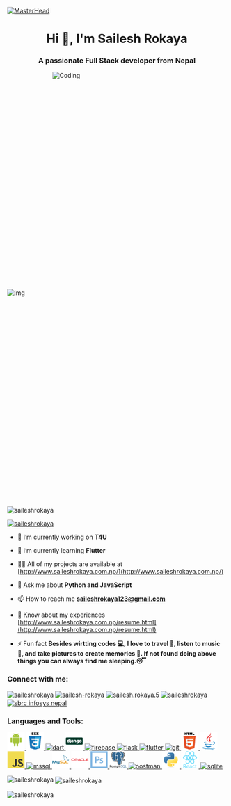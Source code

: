 [![MasterHead](https://t4.ftcdn.net/jpg/02/78/37/47/360_F_278374738_ypRn0utOVnebuhmpSrDiwkzFsdqEm0aa.jpg)](http://www.saileshrokaya.com.np/)
<h1 align="center">Hi 👋, I'm Sailesh Rokaya</h1>
<h3 align="center">A passionate Full Stack developer from Nepal</h3>
<img align="right" alt="Coding" width="400" height="500" src="https://miro.medium.com/max/1400/1*4fNBO_UDYEVxM0E5T2FyJQ.gif">
<img align="left" alt="img" width="400" height="500" src="https://scontent.fktm14-1.fna.fbcdn.net/v/t1.6435-9/120195651_1259618814391079_1605304003004525236_n.jpg?_nc_cat=102&ccb=1-5&_nc_sid=174925&_nc_ohc=326a19bUBF0AX_lzKLU&_nc_oc=AQkTWSAZiplRAUt1I39irNVEdjPFlTzXwvZJfbLFydAYH8ECZ6gO8EeyJIlRv9bJRbo&_nc_ht=scontent.fktm14-1.fna&oh=00_AT_7G4CLhkqOo1szgTf2yEoIy1L53J__Gz73uTPBHk54pw&oe=625D87BF">

<p align="left"> <img src="https://komarev.com/ghpvc/?username=saileshrokaya&label=Profile%20views&color=0e75b6&style=flat" alt="saileshrokaya" /> </p>

<p align="left"> <a href="https://github.com/ryo-ma/github-profile-trophy"><img src="https://github-profile-trophy.vercel.app/?username=saileshrokaya" alt="saileshrokaya" /></a> </p>

- 🔭 I’m currently working on **T4U**

- 🌱 I’m currently learning **Flutter**

- 👨‍💻 All of my projects are available at [http://www.saileshrokaya.com.np/](http://www.saileshrokaya.com.np/)

- 💬 Ask me about **Python and JavaScript**

- 📫 How to reach me **saileshrokaya123@gmail.com**

- 📄 Know about my experiences [http://www.saileshrokaya.com.np/resume.html](http://www.saileshrokaya.com.np/resume.html)

- ⚡ Fun fact **Besides wirtting codes 💻, I love to travel 🚌, listen to music 🎵, and take pictures to create memories 📸. If not found doing above things you can always find me sleeping.😴**

<h3 align="left">Connect with me:</h3>
<p align="left">
<a href="https://twitter.com/saileshrokaya" target="blank"><img align="center" src="https://raw.githubusercontent.com/rahuldkjain/github-profile-readme-generator/master/src/images/icons/Social/twitter.svg" alt="saileshrokaya" height="30" width="40" /></a>
<a href="https://linkedin.com/in/sailesh-rokaya" target="blank"><img align="center" src="https://raw.githubusercontent.com/rahuldkjain/github-profile-readme-generator/master/src/images/icons/Social/linked-in-alt.svg" alt="sailesh-rokaya" height="30" width="40" /></a>
<a href="https://fb.com/sailesh.rokaya.5" target="blank"><img align="center" src="https://raw.githubusercontent.com/rahuldkjain/github-profile-readme-generator/master/src/images/icons/Social/facebook.svg" alt="sailesh.rokaya.5" height="30" width="40" /></a>
<a href="https://instagram.com/saileshrokaya" target="blank"><img align="center" src="https://raw.githubusercontent.com/rahuldkjain/github-profile-readme-generator/master/src/images/icons/Social/instagram.svg" alt="saileshrokaya" height="30" width="40" /></a>
<a href="https://www.youtube.com/c/sbrc infosys nepal" target="blank"><img align="center" src="https://raw.githubusercontent.com/rahuldkjain/github-profile-readme-generator/master/src/images/icons/Social/youtube.svg" alt="sbrc infosys nepal" height="30" width="40" /></a>
</p>

<h3 align="left">Languages and Tools:</h3>
<p align="left"> <a href="https://developer.android.com" target="_blank" rel="noreferrer"> <img src="https://raw.githubusercontent.com/devicons/devicon/master/icons/android/android-original-wordmark.svg" alt="android" width="40" height="40"/> </a> <a href="https://www.w3schools.com/css/" target="_blank" rel="noreferrer"> <img src="https://raw.githubusercontent.com/devicons/devicon/master/icons/css3/css3-original-wordmark.svg" alt="css3" width="40" height="40"/> </a> <a href="https://dart.dev" target="_blank" rel="noreferrer"> <img src="https://www.vectorlogo.zone/logos/dartlang/dartlang-icon.svg" alt="dart" width="40" height="40"/> </a> <a href="https://www.djangoproject.com/" target="_blank" rel="noreferrer"> <img src="https://raw.githubusercontent.com/devicons/devicon/master/icons/django/django-original.svg" alt="django" width="40" height="40"/> </a> <a href="https://firebase.google.com/" target="_blank" rel="noreferrer"> <img src="https://www.vectorlogo.zone/logos/firebase/firebase-icon.svg" alt="firebase" width="40" height="40"/> </a> <a href="https://flask.palletsprojects.com/" target="_blank" rel="noreferrer"> <img src="https://www.vectorlogo.zone/logos/pocoo_flask/pocoo_flask-icon.svg" alt="flask" width="40" height="40"/> </a> <a href="https://flutter.dev" target="_blank" rel="noreferrer"> <img src="https://www.vectorlogo.zone/logos/flutterio/flutterio-icon.svg" alt="flutter" width="40" height="40"/> </a> <a href="https://git-scm.com/" target="_blank" rel="noreferrer"> <img src="https://www.vectorlogo.zone/logos/git-scm/git-scm-icon.svg" alt="git" width="40" height="40"/> </a> <a href="https://www.w3.org/html/" target="_blank" rel="noreferrer"> <img src="https://raw.githubusercontent.com/devicons/devicon/master/icons/html5/html5-original-wordmark.svg" alt="html5" width="40" height="40"/> </a> <a href="https://www.java.com" target="_blank" rel="noreferrer"> <img src="https://raw.githubusercontent.com/devicons/devicon/master/icons/java/java-original.svg" alt="java" width="40" height="40"/> </a> <a href="https://developer.mozilla.org/en-US/docs/Web/JavaScript" target="_blank" rel="noreferrer"> <img src="https://raw.githubusercontent.com/devicons/devicon/master/icons/javascript/javascript-original.svg" alt="javascript" width="40" height="40"/> </a> <a href="https://www.microsoft.com/en-us/sql-server" target="_blank" rel="noreferrer"> <img src="https://www.svgrepo.com/show/303229/microsoft-sql-server-logo.svg" alt="mssql" width="40" height="40"/> </a> <a href="https://www.mysql.com/" target="_blank" rel="noreferrer"> <img src="https://raw.githubusercontent.com/devicons/devicon/master/icons/mysql/mysql-original-wordmark.svg" alt="mysql" width="40" height="40"/> </a> <a href="https://www.oracle.com/" target="_blank" rel="noreferrer"> <img src="https://raw.githubusercontent.com/devicons/devicon/master/icons/oracle/oracle-original.svg" alt="oracle" width="40" height="40"/> </a> <a href="https://www.photoshop.com/en" target="_blank" rel="noreferrer"> <img src="https://raw.githubusercontent.com/devicons/devicon/master/icons/photoshop/photoshop-line.svg" alt="photoshop" width="40" height="40"/> </a> <a href="https://www.postgresql.org" target="_blank" rel="noreferrer"> <img src="https://raw.githubusercontent.com/devicons/devicon/master/icons/postgresql/postgresql-original-wordmark.svg" alt="postgresql" width="40" height="40"/> </a> <a href="https://postman.com" target="_blank" rel="noreferrer"> <img src="https://www.vectorlogo.zone/logos/getpostman/getpostman-icon.svg" alt="postman" width="40" height="40"/> </a> <a href="https://www.python.org" target="_blank" rel="noreferrer"> <img src="https://raw.githubusercontent.com/devicons/devicon/master/icons/python/python-original.svg" alt="python" width="40" height="40"/> </a> <a href="https://reactjs.org/" target="_blank" rel="noreferrer"> <img src="https://raw.githubusercontent.com/devicons/devicon/master/icons/react/react-original-wordmark.svg" alt="react" width="40" height="40"/> </a> <a href="https://www.sqlite.org/" target="_blank" rel="noreferrer"> <img src="https://www.vectorlogo.zone/logos/sqlite/sqlite-icon.svg" alt="sqlite" width="40" height="40"/> </a> </p>

<p><img align="left" src="https://github-readme-stats.vercel.app/api/top-langs?username=saileshrokaya&show_icons=true&locale=en&layout=compact" alt="saileshrokaya" /></p>

<p>&nbsp;<img align="center" src="https://github-readme-stats.vercel.app/api?username=saileshrokaya&show_icons=true&locale=en" alt="saileshrokaya" /></p>

<p><img align="center" src="https://github-readme-streak-stats.herokuapp.com/?user=saileshrokaya&" alt="saileshrokaya" /></p>
